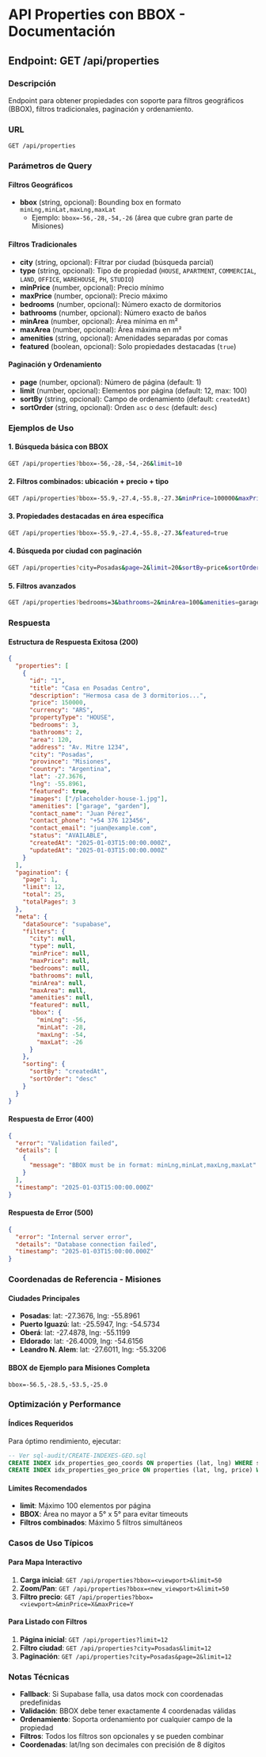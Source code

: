 # API Properties con BBOX - Documentación

## Endpoint: GET /api/properties

### Descripción
Endpoint para obtener propiedades con soporte para filtros geográficos (BBOX), filtros tradicionales, paginación y ordenamiento.

### URL
```
GET /api/properties
```

### Parámetros de Query

#### Filtros Geográficos
- **bbox** (string, opcional): Bounding box en formato `minLng,minLat,maxLng,maxLat`
  - Ejemplo: `bbox=-56,-28,-54,-26` (área que cubre gran parte de Misiones)

#### Filtros Tradicionales
- **city** (string, opcional): Filtrar por ciudad (búsqueda parcial)
- **type** (string, opcional): Tipo de propiedad (`HOUSE`, `APARTMENT`, `COMMERCIAL`, `LAND`, `OFFICE`, `WAREHOUSE`, `PH`, `STUDIO`)
- **minPrice** (number, opcional): Precio mínimo
- **maxPrice** (number, opcional): Precio máximo
- **bedrooms** (number, opcional): Número exacto de dormitorios
- **bathrooms** (number, opcional): Número exacto de baños
- **minArea** (number, opcional): Área mínima en m²
- **maxArea** (number, opcional): Área máxima en m²
- **amenities** (string, opcional): Amenidades separadas por comas
- **featured** (boolean, opcional): Solo propiedades destacadas (`true`)

#### Paginación y Ordenamiento
- **page** (number, opcional): Número de página (default: 1)
- **limit** (number, opcional): Elementos por página (default: 12, max: 100)
- **sortBy** (string, opcional): Campo de ordenamiento (default: `createdAt`)
- **sortOrder** (string, opcional): Orden `asc` o `desc` (default: `desc`)

### Ejemplos de Uso

#### 1. Búsqueda básica con BBOX
```bash
GET /api/properties?bbox=-56,-28,-54,-26&limit=10
```

#### 2. Filtros combinados: ubicación + precio + tipo
```bash
GET /api/properties?bbox=-55.9,-27.4,-55.8,-27.3&minPrice=100000&maxPrice=200000&type=HOUSE
```

#### 3. Propiedades destacadas en área específica
```bash
GET /api/properties?bbox=-55.9,-27.4,-55.8,-27.3&featured=true
```

#### 4. Búsqueda por ciudad con paginación
```bash
GET /api/properties?city=Posadas&page=2&limit=20&sortBy=price&sortOrder=asc
```

#### 5. Filtros avanzados
```bash
GET /api/properties?bedrooms=3&bathrooms=2&minArea=100&amenities=garage,garden&sortBy=price
```

### Respuesta

#### Estructura de Respuesta Exitosa (200)
```json
{
  "properties": [
    {
      "id": "1",
      "title": "Casa en Posadas Centro",
      "description": "Hermosa casa de 3 dormitorios...",
      "price": 150000,
      "currency": "ARS",
      "propertyType": "HOUSE",
      "bedrooms": 3,
      "bathrooms": 2,
      "area": 120,
      "address": "Av. Mitre 1234",
      "city": "Posadas",
      "province": "Misiones",
      "country": "Argentina",
      "lat": -27.3676,
      "lng": -55.8961,
      "featured": true,
      "images": ["/placeholder-house-1.jpg"],
      "amenities": ["garage", "garden"],
      "contact_name": "Juan Pérez",
      "contact_phone": "+54 376 123456",
      "contact_email": "juan@example.com",
      "status": "AVAILABLE",
      "createdAt": "2025-01-03T15:00:00.000Z",
      "updatedAt": "2025-01-03T15:00:00.000Z"
    }
  ],
  "pagination": {
    "page": 1,
    "limit": 12,
    "total": 25,
    "totalPages": 3
  },
  "meta": {
    "dataSource": "supabase",
    "filters": {
      "city": null,
      "type": null,
      "minPrice": null,
      "maxPrice": null,
      "bedrooms": null,
      "bathrooms": null,
      "minArea": null,
      "maxArea": null,
      "amenities": null,
      "featured": null,
      "bbox": {
        "minLng": -56,
        "minLat": -28,
        "maxLng": -54,
        "maxLat": -26
      }
    },
    "sorting": {
      "sortBy": "createdAt",
      "sortOrder": "desc"
    }
  }
}
```

#### Respuesta de Error (400)
```json
{
  "error": "Validation failed",
  "details": [
    {
      "message": "BBOX must be in format: minLng,minLat,maxLng,maxLat"
    }
  ],
  "timestamp": "2025-01-03T15:00:00.000Z"
}
```

#### Respuesta de Error (500)
```json
{
  "error": "Internal server error",
  "details": "Database connection failed",
  "timestamp": "2025-01-03T15:00:00.000Z"
}
```

### Coordenadas de Referencia - Misiones

#### Ciudades Principales
- **Posadas**: lat: -27.3676, lng: -55.8961
- **Puerto Iguazú**: lat: -25.5947, lng: -54.5734
- **Oberá**: lat: -27.4878, lng: -55.1199
- **Eldorado**: lat: -26.4009, lng: -54.6156
- **Leandro N. Alem**: lat: -27.6011, lng: -55.3206

#### BBOX de Ejemplo para Misiones Completa
```
bbox=-56.5,-28.5,-53.5,-25.0
```

### Optimización y Performance

#### Índices Requeridos
Para óptimo rendimiento, ejecutar:
```sql
-- Ver sql-audit/CREATE-INDEXES-GEO.sql
CREATE INDEX idx_properties_geo_coords ON properties (lat, lng) WHERE status = 'AVAILABLE';
CREATE INDEX idx_properties_geo_price ON properties (lat, lng, price) WHERE status = 'AVAILABLE';
```

#### Límites Recomendados
- **limit**: Máximo 100 elementos por página
- **BBOX**: Área no mayor a 5° x 5° para evitar timeouts
- **Filtros combinados**: Máximo 5 filtros simultáneos

### Casos de Uso Típicos

#### Para Mapa Interactivo
1. **Carga inicial**: `GET /api/properties?bbox=<viewport>&limit=50`
2. **Zoom/Pan**: `GET /api/properties?bbox=<new_viewport>&limit=50`
3. **Filtro precio**: `GET /api/properties?bbox=<viewport>&minPrice=X&maxPrice=Y`

#### Para Listado con Filtros
1. **Página inicial**: `GET /api/properties?limit=12`
2. **Filtro ciudad**: `GET /api/properties?city=Posadas&limit=12`
3. **Paginación**: `GET /api/properties?city=Posadas&page=2&limit=12`

### Notas Técnicas

- **Fallback**: Si Supabase falla, usa datos mock con coordenadas predefinidas
- **Validación**: BBOX debe tener exactamente 4 coordenadas válidas
- **Ordenamiento**: Soporta ordenamiento por cualquier campo de la propiedad
- **Filtros**: Todos los filtros son opcionales y se pueden combinar
- **Coordenadas**: lat/lng son decimales con precisión de 8 dígitos
